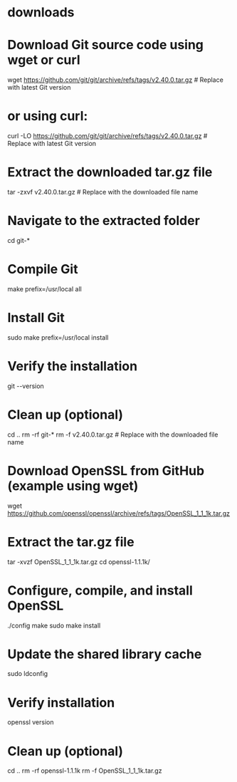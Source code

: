 # downloads
# Download Git source code using wget or curl
wget https://github.com/git/git/archive/refs/tags/v2.40.0.tar.gz   # Replace with latest Git version
# or using curl:
curl -LO https://github.com/git/git/archive/refs/tags/v2.40.0.tar.gz   # Replace with latest Git version

# Extract the downloaded tar.gz file
tar -zxvf v2.40.0.tar.gz   # Replace with the downloaded file name

# Navigate to the extracted folder
cd git-*

# Compile Git
make prefix=/usr/local all

# Install Git
sudo make prefix=/usr/local install

# Verify the installation
git --version

# Clean up (optional)
cd ..
rm -rf git-*
rm -f v2.40.0.tar.gz   # Replace with the downloaded file name


# Download OpenSSL from GitHub (example using wget)
wget https://github.com/openssl/openssl/archive/refs/tags/OpenSSL_1_1_1k.tar.gz

# Extract the tar.gz file
tar -xvzf OpenSSL_1_1_1k.tar.gz
cd openssl-1.1.1k/

# Configure, compile, and install OpenSSL
./config
make
sudo make install

# Update the shared library cache
sudo ldconfig

# Verify installation
openssl version

# Clean up (optional)
cd ..
rm -rf openssl-1.1.1k
rm -f OpenSSL_1_1_1k.tar.gz
